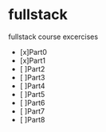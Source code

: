 # fullstack
fullstack course excercises

- [x]Part0 
- [x]Part1 
- [ ]Part2 
- [ ]Part3 
- [ ]Part4 
- [ ]Part5 
- [ ]Part6 
- [ ]Part7 
- [ ]Part8
